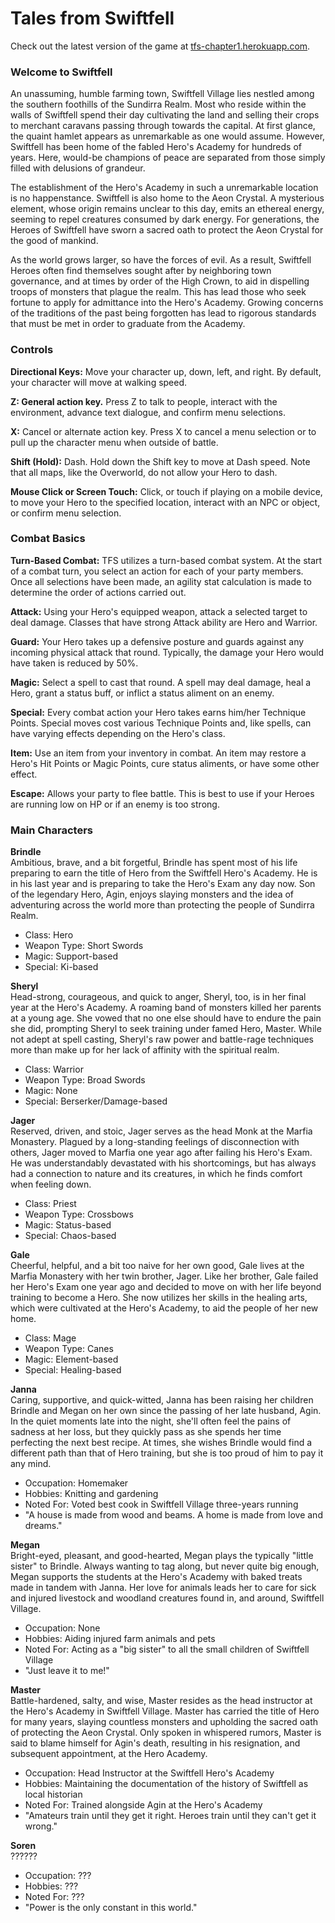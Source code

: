 # Tales from Swiftfell

Check out the latest version of the game at [tfs-chapter1.herokuapp.com](https://tfs-chapter1.herokuapp.com).




### Welcome to Swiftfell

An unassuming, humble farming town, Swiftfell Village lies nestled among the southern foothills of the Sundirra Realm. Most who reside within the walls of Swiftfell spend their day cultivating the land and selling their crops to merchant caravans passing through towards the capital. At first glance, the quaint hamlet appears as unremarkable as one would assume. However, Swiftfell has been home of the fabled Hero's Academy for hundreds of years. Here, would-be champions of peace are separated from those simply filled with delusions of grandeur.

The establishment of the Hero's Academy in such a unremarkable location is no happenstance. Swiftfell is also home to the Aeon Crystal. A mysterious element, whose origin remains unclear to this day, emits an ethereal energy, seeming to repel creatures consumed by dark energy. For generations, the Heroes of Swiftfell have sworn a sacred oath to protect the Aeon Crystal for the good of mankind.

As the world grows larger, so have the forces of evil. As a result, Swiftfell Heroes often find themselves sought after by neighboring town governance, and at times by order of the High Crown, to aid in dispelling troops of monsters that plague the realm. This has lead those who seek fortune to apply for admittance into the Hero's Academy. Growing concerns of the traditions of the past being forgotten has lead to rigorous standards that must be met in order to graduate from the Academy.



### Controls

**Directional Keys:** Move your character up, down, left, and right. By default, your character will move at walking speed.

**Z: General action key.** Press Z to talk to people, interact with the environment, advance text dialogue, and confirm menu selections.

**X:** Cancel or alternate action key. Press X to cancel a menu selection or to pull up the character menu when outside of battle.

**Shift (Hold):** Dash. Hold down the Shift key to move at Dash speed. Note that all maps, like the Overworld, do not allow your Hero to dash.

**Mouse Click or Screen Touch:** Click, or touch if playing on a mobile device, to move your Hero to the specified location, interact with an NPC or object, or confirm menu selection.


### Combat Basics

**Turn-Based Combat:** TFS utilizes a turn-based combat system. At the start of a combat turn, you select an action for each of your party members. Once all selections have been made, an agility stat calculation is made to determine the order of actions carried out.

**Attack:** Using your Hero's equipped weapon, attack a selected target to deal damage. Classes that have strong Attack ability are Hero and Warrior.

**Guard:** Your Hero takes up a defensive posture and guards against any incoming physical attack that round. Typically, the damage your Hero would have taken is reduced by 50%.

**Magic:** Select a spell to cast that round. A spell may deal damage, heal a Hero, grant a status buff, or inflict a status aliment on an enemy.

**Special:** Every combat action your Hero takes earns him/her Technique Points. Special moves cost various Technique Points and, like spells, can have varying effects depending on the Hero's class.

**Item:** Use an item from your inventory in combat. An item may restore a Hero's Hit Points or Magic Points, cure status aliments, or have some other effect.

**Escape:** Allows your party to flee battle. This is best to use if your Heroes are running low on HP or if an enemy is too strong.


### Main Characters

**Brindle**  
Ambitious, brave, and a bit forgetful, Brindle has spent most of his life preparing to earn the title of Hero from the Swiftfell Hero's Academy. He is in his last year and is preparing to take the Hero's Exam any day now. Son of the legendary Hero, Agin, enjoys slaying monsters and the idea of adventuring across the world more than protecting the people of Sundirra Realm.
- Class: Hero
- Weapon Type: Short Swords
- Magic: Support-based
- Special: Ki-based
  
  
**Sheryl**  
Head-strong, courageous, and quick to anger, Sheryl, too, is in her final year at the Hero's Academy. A roaming band of monsters killed her parents at a young age. She vowed that no one else should have to endure the pain she did, prompting Sheryl to seek training under famed Hero, Master. While not adept at spell casting, Sheryl's raw power and battle-rage techniques more than make up for her lack of affinity with the spiritual realm.
- Class: Warrior
- Weapon Type: Broad Swords
- Magic: None
- Special: Berserker/Damage-based
  
  
**Jager**  
Reserved, driven, and stoic, Jager serves as the head Monk at the Marfia Monastery. Plagued by a long-standing feelings of disconnection with others, Jager moved to Marfia one year ago after failing his Hero's Exam. He was understandably devastated with his shortcomings, but has always had a connection to nature and its creatures, in which he finds comfort when feeling down.
- Class: Priest
- Weapon Type: Crossbows
- Magic: Status-based
- Special: Chaos-based
  

**Gale**  
Cheerful, helpful, and a bit too naive for her own good, Gale lives at the Marfia Monastery with her twin brother, Jager. Like her brother, Gale failed her Hero's Exam one year ago and decided to move on with her life beyond training to become a Hero. She now utilizes her skills in the healing arts, which were cultivated at the Hero's Academy, to aid the people of her new home.
- Class: Mage
- Weapon Type: Canes
- Magic: Element-based
- Special: Healing-based
  

**Janna**  
Caring, supportive, and quick-witted, Janna has been raising her children Brindle and Megan on her own since the passing of her late husband, Agin. In the quiet moments late into the night, she'll often feel the pains of sadness at her loss, but they quickly pass as she spends her time perfecting the next best recipe. At times, she wishes Brindle would find a different path than that of Hero training, but she is too proud of him to pay it any mind.
- Occupation: Homemaker
- Hobbies: Knitting and gardening
- Noted For: Voted best cook in Swiftfell Village three-years running
- "A house is made from wood and beams. A home is made from love and dreams."
  

**Megan**  
Bright-eyed, pleasant, and good-hearted, Megan plays the typically "little sister" to Brindle. Always wanting to tag along, but never quite big enough, Megan supports the students at the Hero's Academy with baked treats made in tandem with Janna. Her love for animals leads her to care for sick and injured livestock and woodland creatures found in, and around, Swiftfell Village.
- Occupation: None
- Hobbies: Aiding injured farm animals and pets
- Noted For: Acting as a "big sister" to all the small children of Swiftfell Village
- "Just leave it to me!"
  

**Master**  
Battle-hardened, salty, and wise, Master resides as the head instructor at the Hero's Academy in Swiftfell Village. Master has carried the title of Hero for many years, slaying countless monsters and upholding the sacred oath of protecting the Aeon Crystal. Only spoken in whispered rumors, Master is said to blame himself for Agin's death, resulting in his resignation, and subsequent appointment, at the Hero Academy.
- Occupation: Head Instructor at the Swiftfell Hero's Academy
- Hobbies: Maintaining the documentation of the history of Swiftfell as local historian
- Noted For: Trained alongside Agin at the Hero's Academy
- "Amateurs train until they get it right. Heroes train until they can't get it wrong."
  

**Soren**  
??????
- Occupation: ???
- Hobbies: ???
- Noted For: ???
- "Power is the only constant in this world."